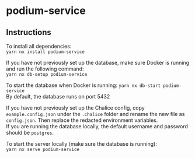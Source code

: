 # podium-service

## Instructions

To install all dependencies:  
`yarn nx install podium-service`

If you have not previously set up the database, make sure Docker is running and run the following command:  
`yarn nx db-setup podium-service`

To start the database when Docker is running:
`yarn nx db-start podium-service`  
By default, the database runs on port 5432

If you have not previously set up the Chalice config, copy `example.config.json` under the `.chalice` folder and rename the new file as `config.json`. Then replace the redacted environment variables.  
If you are running the database locally, the default username and password should be `postgres`.

To start the server locally (make sure the database is running):  
`yarn nx serve podium-service`
